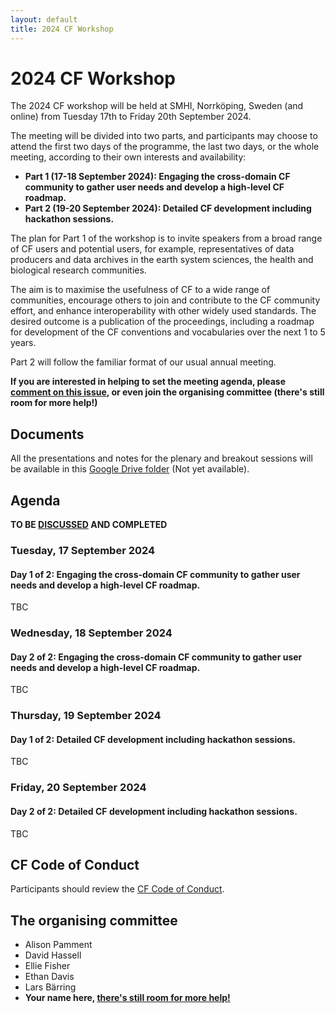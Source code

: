 ```yaml
---
layout: default
title: 2024 CF Workshop
---
```


# 2024 CF Workshop

The 2024 CF workshop will be held at SMHI, Norrköping, Sweden (and online) from Tuesday 17th to Friday 20th September 2024.

The meeting will be divided into two parts, and participants may choose to attend the first two days of the programme, the last two days, or the whole meeting, according to their own interests and availability:

 - **Part 1 (17-18 September 2024): Engaging the cross-domain CF community to gather user needs and develop a high-level CF roadmap.**
 - **Part 2 (19-20 September 2024): Detailed CF development including hackathon sessions.**

The plan for Part 1 of the workshop is to invite speakers from a broad range of CF users and potential users, for example, representatives of data producers and data archives in the earth system sciences, the health and biological research communities.

The aim is to maximise the usefulness of CF to a wide range of communities, encourage others to join and contribute to the CF community effort, and enhance interoperability with other widely used standards.
The desired outcome is a publication of the proceedings, including a roadmap for development of the CF conventions and vocabularies over the next 1 to 5 years.

Part 2 will follow the familiar format of our usual annual meeting.

**If you are interested in helping to set the meeting agenda, please [comment on this issue][ISSUE], or even join the organising committee (there's still room for more help!)**

## Documents

All the presentations and notes for the plenary and breakout sessions will be available in this [Google Drive folder]() (Not yet available).

## Agenda
**TO BE [DISCUSSED][ISSUE] AND COMPLETED**

### Tuesday, 17 September 2024

#### Day 1 of 2: Engaging the cross-domain CF community to gather user needs and develop a high-level CF roadmap.
TBC

### Wednesday, 18 September 2024

#### Day 2 of 2: Engaging the cross-domain CF community to gather user needs and develop a high-level CF roadmap.
TBC

### Thursday, 19 September 2024
#### Day 1 of 2: Detailed CF development including hackathon sessions.
TBC

### Friday, 20 September 2024
#### Day 2 of 2: Detailed CF development including hackathon sessions.
TBC

## CF Code of Conduct
Participants should review the [CF Code of Conduct][CoC].

## The organising committee
* Alison Pamment
* David Hassell
* Ellie Fisher
* Ethan Davis
* Lars Bärring
* **Your name here, [there's still room for more help!][ISSUE]**

[ISSUE]: https://github.com/cf-convention/discuss/issues/279
[CoC]: https://github.com/cf-convention/cf-conventions/blob/main/CODE_OF_CONDUCT.md
